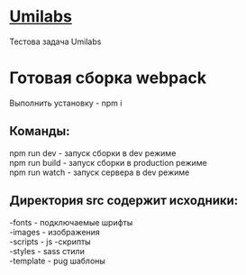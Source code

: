 # [Umilabs](http://AlexandrKarpovich.github.io/Umilabs/dist)

Тестова задача Umilabs

# Готовая сборка webpack
Выполнить установку - npm i

## Команды:<br/>

npm run dev - запуск сборки в dev режиме<br/>
npm run build - запуск сборки в production режиме<br/>
npm run watch - запуск сервера в dev режиме<br/>

## Директория src содержит исходники:<br/>

-fonts - подключаемые шрифты <br/>
-images - изображения <br/>
-scripts - js -скрипты <br/>
-styles - sass стили <br/>
-template - pug шаблоны <br/>

